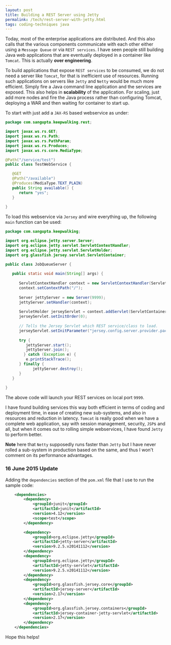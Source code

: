 ```yaml
---
layout: post
title: Building a REST Server using Jetty
permalink: /tech/rest-server-with-jetty.html
tags: coding-techniques java
---
```


Today, most of the enterprise applications are distributed. And this also calls that
the various components communicate with each other either using a `Message Queue` or
via `REST services`. I have seen people still building Java web applications that are
eventually deployed in a container like `Tomcat`. This is actually **over engineering**.

<!-- break here -->

To build applications that expose `REST services` to be consumed, we do not need a
server like `Tomcat`, for that is inefficient use of resources. Running such applications
on servers like `Jetty` and `Netty` would be much more efficient. Simply fire a Java
command line application and the services are exposed. This also helps in **scalability**
of the application. For scaling, just add more nodes and fire the Java process rather
than configuring Tomcat, deploying a WAR and then waiting for container to start up.

To start with just add a `JAX-RS` based webservice as under:

```java
package com.sangupta.keepwalking.rest;

import javax.ws.rs.GET;
import javax.ws.rs.Path;
import javax.ws.rs.PathParam;
import javax.ws.rs.Produces;
import javax.ws.rs.core.MediaType;

@Path("/service/test")
public class TestWebService {

   @GET
   @Path("/available")
   @Produces(MediaType.TEXT_PLAIN)
   public String available() {
      return "yes";
   }
   
}
```

To load this webservice via `Jersey` and wire everything up, the following `main` function can be used:

```java
package com.sangupta.keepwalking;

import org.eclipse.jetty.server.Server;
import org.eclipse.jetty.servlet.ServletContextHandler;
import org.eclipse.jetty.servlet.ServletHolder;
import org.glassfish.jersey.servlet.ServletContainer;

public class JobQueueServer {
   
   public static void main(String[] args) {
      
      ServletContextHandler context = new ServletContextHandler(ServletContextHandler.NO_SESSIONS);
      context.setContextPath("/");
 
      Server jettyServer = new Server(9999);
      jettyServer.setHandler(context);
 
      ServletHolder jerseyServlet = context.addServlet(ServletContainer.class, "/*");
      jerseyServlet.setInitOrder(0);
 
      // Tells the Jersey Servlet which REST service/class to load.
      jerseyServlet.setInitParameter("jersey.config.server.provider.packages", "com.sangupta.keepwalking.rest");
 
      try {
         jettyServer.start();
         jettyServer.join();
        } catch (Exception e) {
         e.printStackTrace();
      } finally {
            jettyServer.destroy();
      }
   }
   
}
```

The above code will launch your REST services on local port `9999`.

I have found building services this way both efficient in terms of coding and deployment time,
in ease of creating new sub-systems, and also in resources and reduction in latency. `Tomcat`
is really good when we have a complete web application, say with session management, security,
`JSP`s and all, but when it comes out to rolling simple webservices, I have found `Jetty` to
perform better.

**Note** here that `Netty` supposedly runs faster than `Jetty` but I have never rolled a sub-system
in production based on the same, and thus I won't comment on its performance advantages.

### 16 June 2015 Update

Adding the `dependencies` section of the `pom.xml` file that I use to run the sample code:

```xml
	<dependencies>
		<dependency>
			<groupId>junit</groupId>
			<artifactId>junit</artifactId>
			<version>4.12</version>
			<scope>test</scope>
		</dependency>

		<dependency>
			<groupId>org.eclipse.jetty</groupId>
			<artifactId>jetty-server</artifactId>
			<version>9.2.5.v20141112</version>
		</dependency>
		<dependency>
			<groupId>org.eclipse.jetty</groupId>
			<artifactId>jetty-servlet</artifactId>
			<version>9.2.5.v20141112</version>
		</dependency>
		<dependency>
			<groupId>org.glassfish.jersey.core</groupId>
			<artifactId>jersey-server</artifactId>
			<version>2.17</version>
		</dependency>
		<dependency>
			<groupId>org.glassfish.jersey.containers</groupId>
			<artifactId>jersey-container-jetty-servlet</artifactId>
			<version>2.17</version>
		</dependency>
	</dependencies>
```

Hope this helps!
